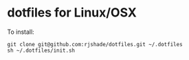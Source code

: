 # dotfiles for Linux/OSX

To install:

```
git clone git@github.com:rjshade/dotfiles.git ~/.dotfiles
sh ~/.dotfiles/init.sh
```
